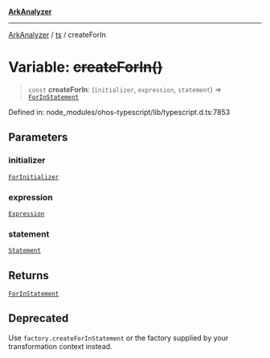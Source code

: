 [**ArkAnalyzer**](../../../../README.md)

***

[ArkAnalyzer](../../../../globals.md) / [ts](../README.md) / createForIn

# Variable: ~~createForIn()~~

> `const` **createForIn**: (`initializer`, `expression`, `statement`) => [`ForInStatement`](../interfaces/ForInStatement.md)

Defined in: node\_modules/ohos-typescript/lib/typescript.d.ts:7853

## Parameters

### initializer

[`ForInitializer`](../type-aliases/ForInitializer.md)

### expression

[`Expression`](../interfaces/Expression.md)

### statement

[`Statement`](../interfaces/Statement.md)

## Returns

[`ForInStatement`](../interfaces/ForInStatement.md)

## Deprecated

Use `factory.createForInStatement` or the factory supplied by your transformation context instead.
